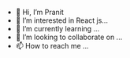 - 👋 Hi, I’m Pranit
- 👀 I’m interested in React js...
- 🌱 I’m currently learning ...
- 💞️ I’m looking to collaborate on ...
- 📫 How to reach me ...

<!---
pranitv2stech/pranitv2stech is a ✨ special ✨ repository because its `README.md` (this file) appears on your GitHub profile.
You can click the Preview link to take a look at your changes.
--->
